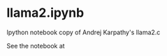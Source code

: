 # llama2.ipynb
Ipython notebook copy of Andrej Karpathy's llama2.c

See the notebook at [](llama2.ipynb)

